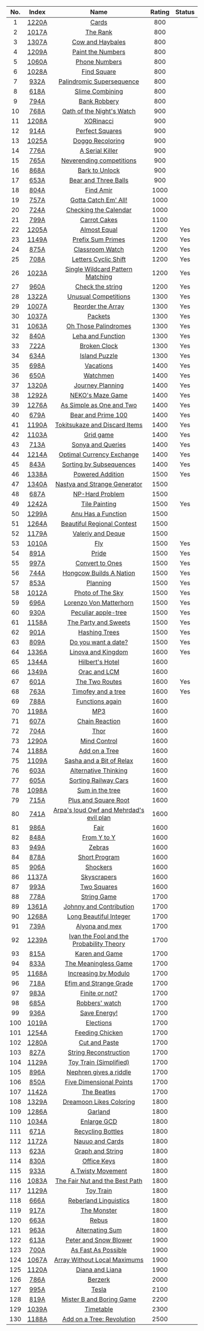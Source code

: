 No.|Index|Name|Rating|Status
:-:|:-:|:-:|:-:|:-:
1|[1220A](http://codeforces.com/problemset/problem/1220/A)|[Cards](http://codeforces.com/problemset/problem/1220/A)|800|
2|[1017A](http://codeforces.com/problemset/problem/1017/A)|[The Rank](http://codeforces.com/problemset/problem/1017/A)|800|
3|[1307A](http://codeforces.com/problemset/problem/1307/A)|[Cow and Haybales](http://codeforces.com/problemset/problem/1307/A)|800|
4|[1209A](http://codeforces.com/problemset/problem/1209/A)|[Paint the Numbers](http://codeforces.com/problemset/problem/1209/A)|800|
5|[1060A](http://codeforces.com/problemset/problem/1060/A)|[Phone Numbers](http://codeforces.com/problemset/problem/1060/A)|800|
6|[1028A](http://codeforces.com/problemset/problem/1028/A)|[Find Square](http://codeforces.com/problemset/problem/1028/A)|800|
7|[932A](http://codeforces.com/problemset/problem/932/A)|[Palindromic Supersequence](http://codeforces.com/problemset/problem/932/A)|800|
8|[618A](http://codeforces.com/problemset/problem/618/A)|[Slime Combining](http://codeforces.com/problemset/problem/618/A)|800|
9|[794A](http://codeforces.com/problemset/problem/794/A)|[Bank Robbery](http://codeforces.com/problemset/problem/794/A)|800|
10|[768A](http://codeforces.com/problemset/problem/768/A)|[Oath of the Night's Watch](http://codeforces.com/problemset/problem/768/A)|900|
11|[1208A](http://codeforces.com/problemset/problem/1208/A)|[XORinacci](http://codeforces.com/problemset/problem/1208/A)|900|
12|[914A](http://codeforces.com/problemset/problem/914/A)|[Perfect Squares](http://codeforces.com/problemset/problem/914/A)|900|
13|[1025A](http://codeforces.com/problemset/problem/1025/A)|[Doggo Recoloring](http://codeforces.com/problemset/problem/1025/A)|900|
14|[776A](http://codeforces.com/problemset/problem/776/A)|[A Serial Killer](http://codeforces.com/problemset/problem/776/A)|900|
15|[765A](http://codeforces.com/problemset/problem/765/A)|[Neverending competitions](http://codeforces.com/problemset/problem/765/A)|900|
16|[868A](http://codeforces.com/problemset/problem/868/A)|[Bark to Unlock](http://codeforces.com/problemset/problem/868/A)|900|
17|[653A](http://codeforces.com/problemset/problem/653/A)|[Bear and Three Balls](http://codeforces.com/problemset/problem/653/A)|900|
18|[804A](http://codeforces.com/problemset/problem/804/A)|[Find Amir](http://codeforces.com/problemset/problem/804/A)|1000|
19|[757A](http://codeforces.com/problemset/problem/757/A)|[Gotta Catch Em' All!](http://codeforces.com/problemset/problem/757/A)|1000|
20|[724A](http://codeforces.com/problemset/problem/724/A)|[Checking the Calendar](http://codeforces.com/problemset/problem/724/A)|1000|
21|[799A](http://codeforces.com/problemset/problem/799/A)|[Carrot Cakes](http://codeforces.com/problemset/problem/799/A)|1100|
22|[1205A](http://codeforces.com/problemset/problem/1205/A)|[Almost Equal](http://codeforces.com/problemset/problem/1205/A)|1200|Yes
23|[1149A](http://codeforces.com/problemset/problem/1149/A)|[Prefix Sum Primes](http://codeforces.com/problemset/problem/1149/A)|1200|Yes
24|[875A](http://codeforces.com/problemset/problem/875/A)|[Classroom Watch](http://codeforces.com/problemset/problem/875/A)|1200|Yes
25|[708A](http://codeforces.com/problemset/problem/708/A)|[Letters Cyclic Shift](http://codeforces.com/problemset/problem/708/A)|1200|Yes
26|[1023A](http://codeforces.com/problemset/problem/1023/A)|[Single Wildcard Pattern Matching](http://codeforces.com/problemset/problem/1023/A)|1200|Yes
27|[960A](http://codeforces.com/problemset/problem/960/A)|[Check the string](http://codeforces.com/problemset/problem/960/A)|1200|Yes
28|[1322A](http://codeforces.com/problemset/problem/1322/A)|[Unusual Competitions](http://codeforces.com/problemset/problem/1322/A)|1300|Yes
29|[1007A](http://codeforces.com/problemset/problem/1007/A)|[Reorder the Array](http://codeforces.com/problemset/problem/1007/A)|1300|Yes
30|[1037A](http://codeforces.com/problemset/problem/1037/A)|[Packets](http://codeforces.com/problemset/problem/1037/A)|1300|Yes
31|[1063A](http://codeforces.com/problemset/problem/1063/A)|[Oh Those Palindromes](http://codeforces.com/problemset/problem/1063/A)|1300|Yes
32|[840A](http://codeforces.com/problemset/problem/840/A)|[Leha and Function](http://codeforces.com/problemset/problem/840/A)|1300|Yes
33|[722A](http://codeforces.com/problemset/problem/722/A)|[Broken Clock](http://codeforces.com/problemset/problem/722/A)|1300|Yes
34|[634A](http://codeforces.com/problemset/problem/634/A)|[Island Puzzle](http://codeforces.com/problemset/problem/634/A)|1300|Yes
35|[698A](http://codeforces.com/problemset/problem/698/A)|[Vacations](http://codeforces.com/problemset/problem/698/A)|1400|Yes
36|[650A](http://codeforces.com/problemset/problem/650/A)|[Watchmen](http://codeforces.com/problemset/problem/650/A)|1400|Yes
37|[1320A](http://codeforces.com/problemset/problem/1320/A)|[Journey Planning](http://codeforces.com/problemset/problem/1320/A)|1400|Yes
38|[1292A](http://codeforces.com/problemset/problem/1292/A)|[NEKO's Maze Game](http://codeforces.com/problemset/problem/1292/A)|1400|Yes
39|[1276A](http://codeforces.com/problemset/problem/1276/A)|[As Simple as One and Two](http://codeforces.com/problemset/problem/1276/A)|1400|Yes
40|[679A](http://codeforces.com/problemset/problem/679/A)|[Bear and Prime 100](http://codeforces.com/problemset/problem/679/A)|1400|Yes
41|[1190A](http://codeforces.com/problemset/problem/1190/A)|[Tokitsukaze and Discard Items](http://codeforces.com/problemset/problem/1190/A)|1400|Yes
42|[1103A](http://codeforces.com/problemset/problem/1103/A)|[Grid game](http://codeforces.com/problemset/problem/1103/A)|1400|Yes
43|[713A](http://codeforces.com/problemset/problem/713/A)|[Sonya and Queries](http://codeforces.com/problemset/problem/713/A)|1400|Yes
44|[1214A](http://codeforces.com/problemset/problem/1214/A)|[Optimal Currency Exchange](http://codeforces.com/problemset/problem/1214/A)|1400|Yes
45|[843A](http://codeforces.com/problemset/problem/843/A)|[Sorting by Subsequences](http://codeforces.com/problemset/problem/843/A)|1400|Yes
46|[1338A](http://codeforces.com/problemset/problem/1338/A)|[Powered Addition](http://codeforces.com/problemset/problem/1338/A)|1500|Yes
47|[1340A](http://codeforces.com/problemset/problem/1340/A)|[Nastya and Strange Generator](http://codeforces.com/problemset/problem/1340/A)|1500|
48|[687A](http://codeforces.com/problemset/problem/687/A)|[NP-Hard Problem](http://codeforces.com/problemset/problem/687/A)|1500|
49|[1242A](http://codeforces.com/problemset/problem/1242/A)|[Tile Painting](http://codeforces.com/problemset/problem/1242/A)|1500|Yes
50|[1299A](http://codeforces.com/problemset/problem/1299/A)|[Anu Has a Function](http://codeforces.com/problemset/problem/1299/A)|1500|
51|[1264A](http://codeforces.com/problemset/problem/1264/A)|[Beautiful Regional Contest](http://codeforces.com/problemset/problem/1264/A)|1500|
52|[1179A](http://codeforces.com/problemset/problem/1179/A)|[Valeriy and Deque](http://codeforces.com/problemset/problem/1179/A)|1500|
53|[1010A](http://codeforces.com/problemset/problem/1010/A)|[Fly](http://codeforces.com/problemset/problem/1010/A)|1500|Yes
54|[891A](http://codeforces.com/problemset/problem/891/A)|[Pride](http://codeforces.com/problemset/problem/891/A)|1500|Yes
55|[997A](http://codeforces.com/problemset/problem/997/A)|[Convert to Ones](http://codeforces.com/problemset/problem/997/A)|1500|Yes
56|[744A](http://codeforces.com/problemset/problem/744/A)|[Hongcow Builds A Nation](http://codeforces.com/problemset/problem/744/A)|1500|Yes
57|[853A](http://codeforces.com/problemset/problem/853/A)|[Planning](http://codeforces.com/problemset/problem/853/A)|1500|Yes
58|[1012A](http://codeforces.com/problemset/problem/1012/A)|[Photo of The Sky](http://codeforces.com/problemset/problem/1012/A)|1500|Yes
59|[696A](http://codeforces.com/problemset/problem/696/A)|[Lorenzo Von Matterhorn](http://codeforces.com/problemset/problem/696/A)|1500|Yes
60|[930A](http://codeforces.com/problemset/problem/930/A)|[Peculiar apple-tree](http://codeforces.com/problemset/problem/930/A)|1500|Yes
61|[1158A](http://codeforces.com/problemset/problem/1158/A)|[The Party and Sweets](http://codeforces.com/problemset/problem/1158/A)|1500|Yes
62|[901A](http://codeforces.com/problemset/problem/901/A)|[Hashing Trees](http://codeforces.com/problemset/problem/901/A)|1500|Yes
63|[809A](http://codeforces.com/problemset/problem/809/A)|[Do you want a date?](http://codeforces.com/problemset/problem/809/A)|1500|Yes
64|[1336A](http://codeforces.com/problemset/problem/1336/A)|[Linova and Kingdom](http://codeforces.com/problemset/problem/1336/A)|1600|Yes
65|[1344A](http://codeforces.com/problemset/problem/1344/A)|[Hilbert's Hotel](http://codeforces.com/problemset/problem/1344/A)|1600|
66|[1349A](http://codeforces.com/problemset/problem/1349/A)|[Orac and LCM](http://codeforces.com/problemset/problem/1349/A)|1600|
67|[601A](http://codeforces.com/problemset/problem/601/A)|[The Two Routes](http://codeforces.com/problemset/problem/601/A)|1600|Yes
68|[763A](http://codeforces.com/problemset/problem/763/A)|[Timofey and a tree](http://codeforces.com/problemset/problem/763/A)|1600|Yes
69|[788A](http://codeforces.com/problemset/problem/788/A)|[Functions again](http://codeforces.com/problemset/problem/788/A)|1600|
70|[1198A](http://codeforces.com/problemset/problem/1198/A)|[MP3](http://codeforces.com/problemset/problem/1198/A)|1600|
71|[607A](http://codeforces.com/problemset/problem/607/A)|[Chain Reaction](http://codeforces.com/problemset/problem/607/A)|1600|
72|[704A](http://codeforces.com/problemset/problem/704/A)|[Thor](http://codeforces.com/problemset/problem/704/A)|1600|
73|[1290A](http://codeforces.com/problemset/problem/1290/A)|[Mind Control](http://codeforces.com/problemset/problem/1290/A)|1600|
74|[1188A](http://codeforces.com/problemset/problem/1188/A1)|[Add on a Tree](http://codeforces.com/problemset/problem/1188/A1)|1600|
75|[1109A](http://codeforces.com/problemset/problem/1109/A)|[Sasha and a Bit of Relax](http://codeforces.com/problemset/problem/1109/A)|1600|
76|[603A](http://codeforces.com/problemset/problem/603/A)|[Alternative Thinking](http://codeforces.com/problemset/problem/603/A)|1600|
77|[605A](http://codeforces.com/problemset/problem/605/A)|[Sorting Railway Cars](http://codeforces.com/problemset/problem/605/A)|1600|
78|[1098A](http://codeforces.com/problemset/problem/1098/A)|[Sum in the tree](http://codeforces.com/problemset/problem/1098/A)|1600|
79|[715A](http://codeforces.com/problemset/problem/715/A)|[Plus and Square Root](http://codeforces.com/problemset/problem/715/A)|1600|
80|[741A](http://codeforces.com/problemset/problem/741/A)|[Arpa's loud Owf and Mehrdad's evil plan](http://codeforces.com/problemset/problem/741/A)|1600|
81|[986A](http://codeforces.com/problemset/problem/986/A)|[Fair](http://codeforces.com/problemset/problem/986/A)|1600|
82|[848A](http://codeforces.com/problemset/problem/848/A)|[From Y to Y](http://codeforces.com/problemset/problem/848/A)|1600|
83|[949A](http://codeforces.com/problemset/problem/949/A)|[Zebras](http://codeforces.com/problemset/problem/949/A)|1600|
84|[878A](http://codeforces.com/problemset/problem/878/A)|[Short Program](http://codeforces.com/problemset/problem/878/A)|1600|
85|[906A](http://codeforces.com/problemset/problem/906/A)|[Shockers](http://codeforces.com/problemset/problem/906/A)|1600|
86|[1137A](http://codeforces.com/problemset/problem/1137/A)|[Skyscrapers](http://codeforces.com/problemset/problem/1137/A)|1600|
87|[993A](http://codeforces.com/problemset/problem/993/A)|[Two Squares](http://codeforces.com/problemset/problem/993/A)|1600|
88|[778A](http://codeforces.com/problemset/problem/778/A)|[String Game](http://codeforces.com/problemset/problem/778/A)|1700|
89|[1361A](http://codeforces.com/problemset/problem/1361/A)|[Johnny and Contribution](http://codeforces.com/problemset/problem/1361/A)|1700|
90|[1268A](http://codeforces.com/problemset/problem/1268/A)|[Long Beautiful Integer](http://codeforces.com/problemset/problem/1268/A)|1700|
91|[739A](http://codeforces.com/problemset/problem/739/A)|[Alyona and mex](http://codeforces.com/problemset/problem/739/A)|1700|
92|[1239A](http://codeforces.com/problemset/problem/1239/A)|[Ivan the Fool and the Probability Theory](http://codeforces.com/problemset/problem/1239/A)|1700|
93|[815A](http://codeforces.com/problemset/problem/815/A)|[Karen and Game](http://codeforces.com/problemset/problem/815/A)|1700|
94|[833A](http://codeforces.com/problemset/problem/833/A)|[The Meaningless Game](http://codeforces.com/problemset/problem/833/A)|1700|
95|[1168A](http://codeforces.com/problemset/problem/1168/A)|[Increasing by Modulo](http://codeforces.com/problemset/problem/1168/A)|1700|
96|[718A](http://codeforces.com/problemset/problem/718/A)|[Efim and Strange Grade](http://codeforces.com/problemset/problem/718/A)|1700|
97|[983A](http://codeforces.com/problemset/problem/983/A)|[Finite or not?](http://codeforces.com/problemset/problem/983/A)|1700|
98|[685A](http://codeforces.com/problemset/problem/685/A)|[Robbers' watch](http://codeforces.com/problemset/problem/685/A)|1700|
99|[936A](http://codeforces.com/problemset/problem/936/A)|[Save Energy!](http://codeforces.com/problemset/problem/936/A)|1700|
100|[1019A](http://codeforces.com/problemset/problem/1019/A)|[Elections](http://codeforces.com/problemset/problem/1019/A)|1700|
101|[1254A](http://codeforces.com/problemset/problem/1254/A)|[Feeding Chicken](http://codeforces.com/problemset/problem/1254/A)|1700|
102|[1280A](http://codeforces.com/problemset/problem/1280/A)|[Cut and Paste](http://codeforces.com/problemset/problem/1280/A)|1700|
103|[827A](http://codeforces.com/problemset/problem/827/A)|[String Reconstruction](http://codeforces.com/problemset/problem/827/A)|1700|
104|[1129A](http://codeforces.com/problemset/problem/1129/A1)|[Toy Train (Simplified)](http://codeforces.com/problemset/problem/1129/A1)|1700|
105|[896A](http://codeforces.com/problemset/problem/896/A)|[Nephren gives a riddle](http://codeforces.com/problemset/problem/896/A)|1700|
106|[850A](http://codeforces.com/problemset/problem/850/A)|[Five Dimensional Points](http://codeforces.com/problemset/problem/850/A)|1700|
107|[1142A](http://codeforces.com/problemset/problem/1142/A)|[The Beatles](http://codeforces.com/problemset/problem/1142/A)|1700|
108|[1329A](http://codeforces.com/problemset/problem/1329/A)|[Dreamoon Likes Coloring](http://codeforces.com/problemset/problem/1329/A)|1800|
109|[1286A](http://codeforces.com/problemset/problem/1286/A)|[Garland](http://codeforces.com/problemset/problem/1286/A)|1800|
110|[1034A](http://codeforces.com/problemset/problem/1034/A)|[Enlarge GCD](http://codeforces.com/problemset/problem/1034/A)|1800|
111|[671A](http://codeforces.com/problemset/problem/671/A)|[Recycling Bottles](http://codeforces.com/problemset/problem/671/A)|1800|
112|[1172A](http://codeforces.com/problemset/problem/1172/A)|[Nauuo and Cards](http://codeforces.com/problemset/problem/1172/A)|1800|
113|[623A](http://codeforces.com/problemset/problem/623/A)|[Graph and String](http://codeforces.com/problemset/problem/623/A)|1800|
114|[830A](http://codeforces.com/problemset/problem/830/A)|[Office Keys](http://codeforces.com/problemset/problem/830/A)|1800|
115|[933A](http://codeforces.com/problemset/problem/933/A)|[A Twisty Movement](http://codeforces.com/problemset/problem/933/A)|1800|
116|[1083A](http://codeforces.com/problemset/problem/1083/A)|[The Fair Nut and the Best Path](http://codeforces.com/problemset/problem/1083/A)|1800|
117|[1129A](http://codeforces.com/problemset/problem/1129/A2)|[Toy Train](http://codeforces.com/problemset/problem/1129/A2)|1800|
118|[666A](http://codeforces.com/problemset/problem/666/A)|[Reberland Linguistics](http://codeforces.com/problemset/problem/666/A)|1800|
119|[917A](http://codeforces.com/problemset/problem/917/A)|[The Monster](http://codeforces.com/problemset/problem/917/A)|1800|
120|[663A](http://codeforces.com/problemset/problem/663/A)|[Rebus](http://codeforces.com/problemset/problem/663/A)|1800|
121|[963A](http://codeforces.com/problemset/problem/963/A)|[Alternating Sum](http://codeforces.com/problemset/problem/963/A)|1800|
122|[613A](http://codeforces.com/problemset/problem/613/A)|[Peter and Snow Blower](http://codeforces.com/problemset/problem/613/A)|1900|
123|[700A](http://codeforces.com/problemset/problem/700/A)|[As Fast As Possible](http://codeforces.com/problemset/problem/700/A)|1900|
124|[1067A](http://codeforces.com/problemset/problem/1067/A)|[Array Without Local Maximums ](http://codeforces.com/problemset/problem/1067/A)|1900|
125|[1120A](http://codeforces.com/problemset/problem/1120/A)|[Diana and Liana](http://codeforces.com/problemset/problem/1120/A)|1900|
126|[786A](http://codeforces.com/problemset/problem/786/A)|[Berzerk](http://codeforces.com/problemset/problem/786/A)|2000|
127|[995A](http://codeforces.com/problemset/problem/995/A)|[Tesla](http://codeforces.com/problemset/problem/995/A)|2100|
128|[819A](http://codeforces.com/problemset/problem/819/A)|[Mister B and Boring Game](http://codeforces.com/problemset/problem/819/A)|2200|
129|[1039A](http://codeforces.com/problemset/problem/1039/A)|[Timetable](http://codeforces.com/problemset/problem/1039/A)|2300|
130|[1188A](http://codeforces.com/problemset/problem/1188/A2)|[Add on a Tree: Revolution](http://codeforces.com/problemset/problem/1188/A2)|2500|
